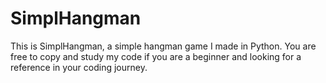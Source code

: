 # SimplHangman
This is SimplHangman, a simple hangman game I made in Python. You are free to copy and study my code if you are a beginner and looking for a reference in your coding journey.
